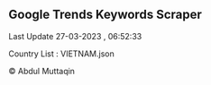 

## Google Trends Keywords Scraper 
 
Last Update 27-03-2023 , 06:52:33

Country List :
VIETNAM.json



© Abdul Muttaqin 
